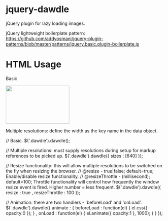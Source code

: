 jquery-dawdle
=============

jQuery plugin for lazy loading images.

jQuery lightweight boilerplate pattern: https://github.com/addyosmani/jquery-plugin-patterns/blob/master/patterns/jquery.basic.plugin-boilerplate.js

HTML Usage
=============
Basic
<div class="dawdle" data-dawdle='{ "sizes":{ "original":"img/image1.jpg" }}'></div>
<img class="dawdle" data-dawdle='{ "sizes":{ "original":"img/image1.jpg" }}' height="120" src="img/some-transparent-image.gif" width="200"></div>

Multiple resolutions: define the width as the key name in the data object.
<div class="dawdle" data-dawdle='{ "sizes":{ "original":"img/image1.jpg", "640":"img/image-640.jpg" }}'></div>

// Basic.
$('.dawdle').dawdle();

// Multiple resolutions: must supply resolutions during setup for markup references to be picked up.
$('.dawdle').dawdle({
  sizes : [640]
});

// Resize functionality: this will allow multiple resolutions to be switched on the fly when resizing the browser.
// @resize - true|false; default=true; Enable/disable resize functionality.
// @resizeThrottle - (millisecond); default=100; Throttle functionality will control how frequently the window resize event is fired.  Higher number = less frequent.
$('.dawdle').dawdle({
	resize : true
	, resizeThrottle : 100
});

// Animation: there are two handlers - 'beforeLoad' and 'onLoad'.
$('.dawdle').dawdle({
	animate : {
		beforeLoad : function(el) {
			el.css({ opacity:0 });
		}
		, onLoad : function(el) {
			el.animate({ opacity:1 }, 1000);
		}
	}
});